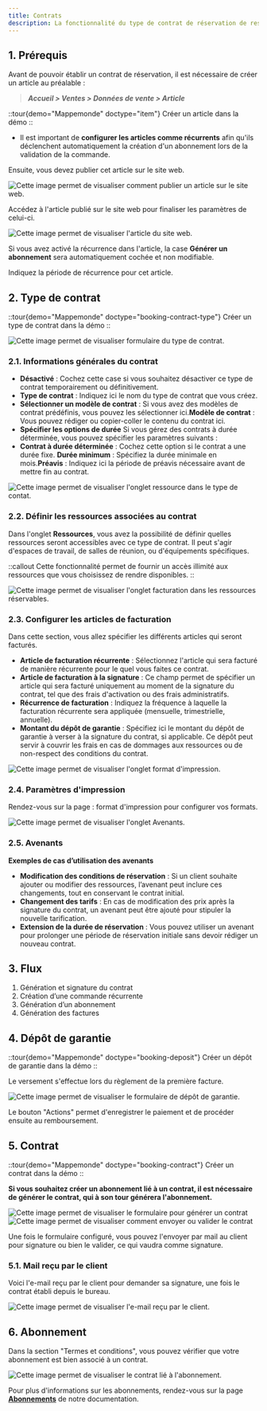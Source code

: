 ```yaml
---
title: Contrats
description: La fonctionnalité du type de contrat de réservation de ressources permet de définir différents modèles de contrats associés à la réservation de ressources dans dokos. Ce module aide à personnaliser les conditions des contrats, comme la durée minimale, les préavis ou encore les modèles prédéfinis pour simplifier le processus de gestion des contrats.
---
```


## 1. Prérequis

Avant de pouvoir établir un contrat de réservation, il est nécessaire de créer un article au préalable :

> _**Accueil > Ventes > Données de vente > Article**_

::tour{demo="Mappemonde" doctype="item"}
Créer un article dans la démo
::


- Il est important de **configurer les articles comme récurrents** afin qu'ils déclenchent automatiquement la création d'un abonnement lors de la validation de la commande.

Ensuite, vous devez publier cet article sur le site web.

![Cette image permet de visualiser comment publier un article sur le site web.](/Publier%20un%20article%20sur%20le%20site%20web.png)

Accédez à l'article publié sur le site web pour finaliser les paramètres de celui-ci.

![Cette image permet de visualiser l'article du site web.](/Article%20du%20site%20web.png)

Si vous avez activé la récurrence dans l'article, la case **Générer un abonnement** sera automatiquement cochée et non modifiable.

Indiquez la période de récurrence pour cet article.

## 2. Type de contrat

::tour{demo="Mappemonde" doctype="booking-contract-type"}
Créer un type de contrat dans la démo
::


![Cette image permet de visualiser formulaire du type de contrat.](/type%20de%20contrat%20.png)

### 2.1. **Informations générales du contrat**

- **Désactivé** : Cochez cette case si vous souhaitez désactiver ce type de contrat temporairement ou définitivement.
- **Type de contrat** : Indiquez ici le nom du type de contrat que vous créez.
- **Sélectionner un modèle de contrat** : Si vous avez des modèles de contrat prédéfinis, vous pouvez les sélectionner ici.**Modèle de contrat** : Vous pouvez rédiger ou copier-coller le contenu du contrat ici.
- **Spécifier les options de durée** Si vous gérez des contrats à durée déterminée, vous pouvez spécifier les paramètres suivants :
- **Contrat à durée déterminée** : Cochez cette option si le contrat a une durée fixe. **Durée minimum** : Spécifiez la durée minimale en mois.**Préavis** : Indiquez ici la période de préavis nécessaire avant de mettre fin au contrat.

![Cette image permet de visualiser l'onglet ressource dans le type de contat.](/Type%20de%20contrat%20-%20ressources%20.png)

### 2.2. **Définir les ressources associées au contrat**

Dans l'onglet **Ressources**, vous avez la possibilité de définir quelles ressources seront accessibles avec ce type de contrat. Il peut s'agir d'espaces de travail, de salles de réunion, ou d'équipements spécifiques.

::callout
Cette fonctionnalité permet de fournir un accès illimité aux ressources que vous choisissez de rendre disponibles.
::

![Cette image permet de visualiser l'onglet facturation dans les ressources réservables.](/Onglet%20facturation%20.png)

### 2.3. Configurer les articles de facturation

Dans cette section, vous allez spécifier les différents articles qui seront facturés.

- **Article de facturation récurrente** : Sélectionnez l'article qui sera facturé de manière récurrente pour le quel vous faites ce contrat.
- **Article de facturation à la signature** : Ce champ permet de spécifier un article qui sera facturé uniquement au moment de la signature du contrat, tel que des frais d'activation ou des frais administratifs.
- **Récurrence de facturation** : Indiquez la fréquence à laquelle la facturation récurrente sera appliquée (mensuelle, trimestrielle, annuelle).
- **Montant du dépôt de garantie** : Spécifiez ici le montant du dépôt de garantie à verser à la signature du contrat, si applicable. Ce dépôt peut servir à couvrir les frais en cas de dommages aux ressources ou de non-respect des conditions du contrat.

![Cette image permet de visualiser l'onglet format d'impression.](/Format%20d'impression%20-%20contrat%20de%20reservation%20.png)

### 2.4. Paramètres d'impression

Rendez-vous sur la page : format d'impression pour configurer vos formats.

![Cette image permet de visualiser l'onglet Avenants.](/Avenant%20-%20contrat.png)

### 2.5. Avenants

**Exemples de cas d’utilisation des avenants**

- **Modification des conditions de réservation** : Si un client souhaite ajouter ou modifier des ressources, l’avenant peut inclure ces changements, tout en conservant le contrat initial.
- **Changement des tarifs** : En cas de modification des prix après la signature du contrat, un avenant peut être ajouté pour stipuler la nouvelle tarification.
- **Extension de la durée de réservation** : Vous pouvez utiliser un avenant pour prolonger une période de réservation initiale sans devoir rédiger un nouveau contrat.

## 3. Flux

1. Génération et signature du contrat
2. Création d’une commande récurrente
3. Génération d’un abonnement
4. Génération des factures

## 4. Dépôt de garantie

::tour{demo="Mappemonde" doctype="booking-deposit"}
Créer un dépôt de garantie dans la démo
::


Le versement s'effectue lors du règlement de la première facture.

![Cette image permet de visualiser le formulaire de dépôt de garantie.](/Formulaire%20-%20d%C3%A9pot%20de%20garantie%20rembours%C3%A9%20.png)

Le bouton "Actions" permet d'enregistrer le paiement et de procéder ensuite au remboursement.

## 5. Contrat

::tour{demo="Mappemonde" doctype="booking-contract"}
Créer un contrat dans la démo
::


**Si vous souhaitez créer un abonnement lié à un contrat, il est nécessaire de générer le contrat, qui à son tour générera l'abonnement.**

![Cette image permet de visualiser le formulaire pour générer un contrat](/Contrat%20.png)![Cette image permet de visualiser comment envoyer ou valider le contrat](/Signer%20contrat.png)

Une fois le formulaire configuré, vous pouvez l'envoyer par mail au client pour signature ou bien le valider, ce qui vaudra comme signature.

### 5.1. Mail reçu par le client

Voici l'e-mail reçu par le client pour demander sa signature, une fois le contrat établi depuis le bureau.

![Cette image permet de visualiser l'e-mail reçu par le client.](/Mail%20type.png)

## 6. Abonnement

Dans la section "Termes et conditions", vous pouvez vérifier que votre abonnement est bien associé à un contrat.

![Cette image permet de visualiser le contrat lié à l'abonnement.](/Abonnement%20.png)

Pour plus d'informations sur les abonnements, rendez-vous sur la page [**Abonnements**](/dokos/ventes/abonnements) de notre documentation.

